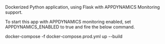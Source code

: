 Dockerized Python application, using Flask with APPDYNAMICS Monitoring support.

To start this app with APPDYNAMICS monitoring enabled, set APPDYNAMICS_ENABLED to true and fire the below command.

docker-compose -f docker-compose.prod.yml up --build